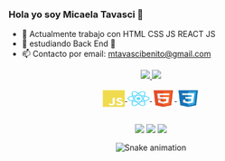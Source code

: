 ### Hola yo soy Micaela Tavasci 👋



- 🔭 Actualmente trabajo con HTML CSS JS REACT JS
- 🌱 estudiando Back End 💪
- 📫 Contacto por email: mtavascibenito@gmail.com

<div align="center">
  <a href="https://github.com/Micata03">
  <img height="180em" src="https://github-readme-stats.vercel.app/api?username=Micata03&show_icons=true&theme=dracula&include_all_commits=true&count_private=true"/>
  <img height="180em" src="https://github-readme-stats.vercel.app/api/top-langs/?username=Micata03&layout=compact&langs_count=7&theme=dracula"/>
</div>
  <div  align="center" style="display: inline_block"><br>
  <img align="center" alt="Rafa-Js" height="30" width="40" src="https://raw.githubusercontent.com/devicons/devicon/master/icons/javascript/javascript-plain.svg">
 
  <img align="center" alt="Rafa-React" height="30" width="40" src="https://raw.githubusercontent.com/devicons/devicon/master/icons/react/react-original.svg">
  <img align="center" alt="Rafa-HTML" height="30" width="40" src="https://raw.githubusercontent.com/devicons/devicon/master/icons/html5/html5-original.svg">
  <img align="center" alt="Rafa-CSS" height="30" width="40" src="https://raw.githubusercontent.com/devicons/devicon/master/icons/css3/css3-original.svg">
  
  
</div>
  
   ##
 
<div align ="center"style="display: inline_block" > 
  <a  href="https://www.linkedin.com/in/micaela-tavasci-911442119/" target="_blank"><img src="https://img.shields.io/badge/-LinkedIn-%230077B5?style=for-the-badge&logo=linkedin&logoColor=white" target="_blank"></a>  
  <a href="https://instagram.com/criatura_estupida" target="_blank"><img src="https://img.shields.io/badge/-Instagram-%23E4405F?style=for-the-badge&logo=instagram&logoColor=white" target="_blank"></a>  
  <a href = "mailto:mtavascibenito@gmail.com"><img src="https://img.shields.io/badge/-Gmail-%23333?style=for-the-badge&logo=gmail&logoColor=white" target="_blank"></a>
 
   ![Snake animation](https://github.com/Micata03/Micata03/blob/output/github-contribution-grid-snake.svg)
  
  </div>
